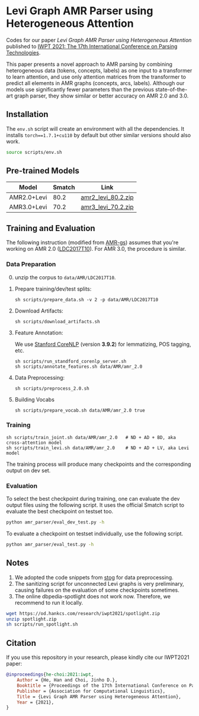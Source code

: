# Levi Graph AMR Parser using Heterogeneous Attention

Codes for our paper *Levi Graph AMR Parser using Heterogeneous Attention* published to [IWPT 2021: The 17th International Conference on Parsing Technologies](https://aclanthology.org/2021.iwpt-1.5/). 

This paper presents a novel approach to AMR parsing by combining heterogeneous data (tokens, concepts, labels) as one input to a transformer to learn attention, and use only attention matrices from the transformer to predict all elements in AMR graphs  (concepts, arcs, labels). Although our models use significantly fewer parameters than the previous state-of-the-art graph parser, they show similar or better accuracy on AMR 2.0 and 3.0.

## Installation

The `env.sh` script will create an environment with all the dependencies. It installs `torch==1.7.1+cu110` by default but other similar versions should also work.

```bash
source scripts/env.sh
```

## Pre-trained Models

|    Model    | Smatch | Link                                                         |
| :---------: | ------ | ------------------------------------------------------------ |
| AMR2.0+Levi | 80.2   | [amr2_levi_80.2.zip](https://od.hankcs.com/research/iwpt2021/amr2_levi_80.2.zip) |
| AMR3.0+Levi | 70.2   | [amr3_levi_70.2.zip](https://od.hankcs.com/research/iwpt2021/amr3_levi_70.2.zip) |

## Training and Evaluation

The following instruction (modified from [AMR-gs](https://github.com/jcyk/AMR-gs)) assumes that you're working on AMR 2.0 ([LDC2017T10](https://catalog.ldc.upenn.edu/LDC2017T10)). For AMR 3.0, the procedure is similar.

### Data Preparation

0. unzip the corpus to `data/AMR/LDC2017T10`.

1. Prepare training/dev/test splits:

   ```sh scripts/prepare_data.sh -v 2 -p data/AMR/LDC2017T10```

2. Download Artifacts:

   ```sh scripts/download_artifacts.sh```

3. Feature Annotation:

   We use [Stanford CoreNLP](https://stanfordnlp.github.io/CoreNLP/index.html) (version **3.9.2**) for lemmatizing, POS tagging, etc.

   ```
   sh scripts/run_standford_corenlp_server.sh
   sh scripts/annotate_features.sh data/AMR/amr_2.0
   ```

4. Data Preprocessing:

   ```sh scripts/preprocess_2.0.sh ```

5. Building Vocabs

   ```sh scripts/prepare_vocab.sh data/AMR/amr_2.0 true```

### Training 

````
sh scripts/train_joint.sh data/AMR/amr_2.0   # ND + AD + BD, aka cross-attention model
sh scripts/train_levi.sh data/AMR/amr_2.0    # ND + AD + LV, aka Levi model
````

The training process will produce many checkpoints and the corresponding output on dev set.

### Evaluation

To select the best checkpoint during training, one can evaluate the dev output files using the following script. It uses the official Smatch script to evaluate the best checkpoint on testset too.

```bash
python amr_parser/eval_dev_test.py -h
```

To evaluate a checkpoint on testset individually, use the following script.

```bash
python amr_parser/eval_test.py -h
```

## Notes

1. We adopted the code snippets from [stog](https://github.com/sheng-z/stog) for data preprocessing.
2. The sanitizing script for unconnected Levi graphs is very preliminary, causing failures on the evaluation of some checkpoints sometimes.
3. The online dbpedia-spotlight does not work now. Therefore, we recommend to run it locally.

```bash
wget https://od.hankcs.com/research/iwpt2021/spotlight.zip
unzip spotlight.zip
sh scripts/run_spotlight.sh
```

## Citation

If you use this repository in your research, please kindly cite our IWPT2021 paper:

```bibtex
@inproceedings{he-choi:2021:iwpt,
	Author = {He, Han and Choi, Jinho D.},
	Booktitle = {Proceedings of the 17th International Conference on Parsing Technologies and the IWPT 2021 Shared Task on Parsing into Enhanced Universal Dependencies},
	Publisher = {Association for Computational Linguistics},
	Title = {Levi Graph AMR Parser using Heterogeneous Attention},
	Year = {2021},
}
```

